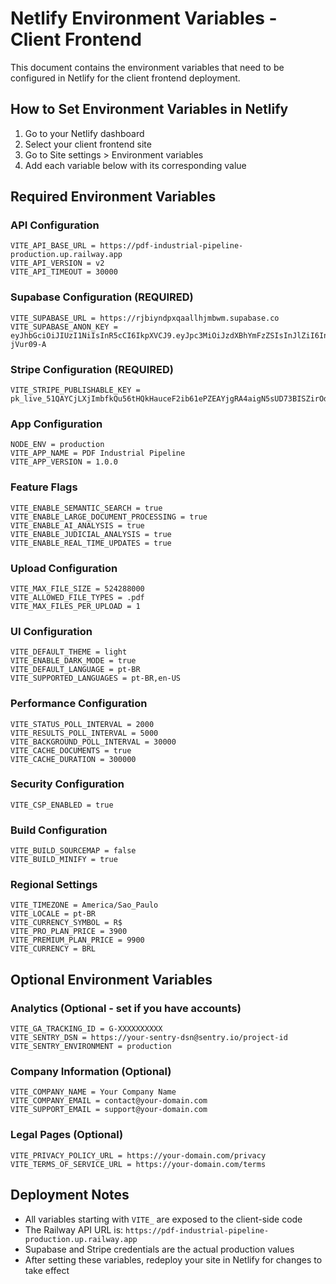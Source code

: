 # Netlify Environment Variables - Client Frontend

This document contains the environment variables that need to be configured in Netlify for the client frontend deployment.

## How to Set Environment Variables in Netlify

1. Go to your Netlify dashboard
2. Select your client frontend site
3. Go to Site settings > Environment variables
4. Add each variable below with its corresponding value

## Required Environment Variables

### API Configuration
```
VITE_API_BASE_URL = https://pdf-industrial-pipeline-production.up.railway.app
VITE_API_VERSION = v2
VITE_API_TIMEOUT = 30000
```

### Supabase Configuration (REQUIRED)
```
VITE_SUPABASE_URL = https://rjbiyndpxqaallhjmbwm.supabase.co
VITE_SUPABASE_ANON_KEY = eyJhbGciOiJIUzI1NiIsInR5cCI6IkpXVCJ9.eyJpc3MiOiJzdXBhYmFzZSIsInJlZiI6InJqYml5bmRweHFhYWxsaGptYndtIiwicm9sZSI6ImFub24iLCJpYXQiOjE3NDU2NjEwNzUsImV4cCI6MjA2MTIzNzA3NX0.h3hviSaTY6fJLUrRbl2X6LHfQlxAhHishQ-jVur09-A
```

### Stripe Configuration (REQUIRED)
```
VITE_STRIPE_PUBLISHABLE_KEY = pk_live_51QAYCjLXjImbfkQu56tHQkHauceF2ib61ePZEAYjgRA4aigN5sUD73BISZirOdaRSfbchhozqYVMYzW2iPFDgdKz00BQJjX01k
```

### App Configuration
```
NODE_ENV = production
VITE_APP_NAME = PDF Industrial Pipeline
VITE_APP_VERSION = 1.0.0
```

### Feature Flags
```
VITE_ENABLE_SEMANTIC_SEARCH = true
VITE_ENABLE_LARGE_DOCUMENT_PROCESSING = true
VITE_ENABLE_AI_ANALYSIS = true
VITE_ENABLE_JUDICIAL_ANALYSIS = true
VITE_ENABLE_REAL_TIME_UPDATES = true
```

### Upload Configuration
```
VITE_MAX_FILE_SIZE = 524288000
VITE_ALLOWED_FILE_TYPES = .pdf
VITE_MAX_FILES_PER_UPLOAD = 1
```

### UI Configuration
```
VITE_DEFAULT_THEME = light
VITE_ENABLE_DARK_MODE = true
VITE_DEFAULT_LANGUAGE = pt-BR
VITE_SUPPORTED_LANGUAGES = pt-BR,en-US
```

### Performance Configuration
```
VITE_STATUS_POLL_INTERVAL = 2000
VITE_RESULTS_POLL_INTERVAL = 5000
VITE_BACKGROUND_POLL_INTERVAL = 30000
VITE_CACHE_DOCUMENTS = true
VITE_CACHE_DURATION = 300000
```

### Security Configuration
```
VITE_CSP_ENABLED = true
```

### Build Configuration
```
VITE_BUILD_SOURCEMAP = false
VITE_BUILD_MINIFY = true
```

### Regional Settings
```
VITE_TIMEZONE = America/Sao_Paulo
VITE_LOCALE = pt-BR
VITE_CURRENCY_SYMBOL = R$
VITE_PRO_PLAN_PRICE = 3900
VITE_PREMIUM_PLAN_PRICE = 9900
VITE_CURRENCY = BRL
```

## Optional Environment Variables

### Analytics (Optional - set if you have accounts)
```
VITE_GA_TRACKING_ID = G-XXXXXXXXXX
VITE_SENTRY_DSN = https://your-sentry-dsn@sentry.io/project-id
VITE_SENTRY_ENVIRONMENT = production
```

### Company Information (Optional)
```
VITE_COMPANY_NAME = Your Company Name
VITE_COMPANY_EMAIL = contact@your-domain.com
VITE_SUPPORT_EMAIL = support@your-domain.com
```

### Legal Pages (Optional)
```
VITE_PRIVACY_POLICY_URL = https://your-domain.com/privacy
VITE_TERMS_OF_SERVICE_URL = https://your-domain.com/terms
```

## Deployment Notes

- All variables starting with `VITE_` are exposed to the client-side code
- The Railway API URL is: `https://pdf-industrial-pipeline-production.up.railway.app`
- Supabase and Stripe credentials are the actual production values
- After setting these variables, redeploy your site in Netlify for changes to take effect